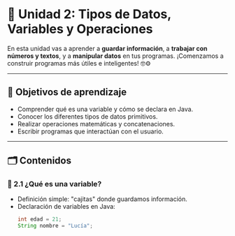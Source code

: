 # 🧮 Unidad 2: Tipos de Datos, Variables y Operaciones

En esta unidad vas a aprender a **guardar información**, a **trabajar con números y textos**, y a **manipular datos** en tus programas. ¡Comenzamos a construir programas más útiles e inteligentes! 🤓⚙️

---

## 🎯 Objetivos de aprendizaje

- Comprender qué es una variable y cómo se declara en Java.
- Conocer los diferentes tipos de datos primitivos.
- Realizar operaciones matemáticas y concatenaciones.
- Escribir programas que interactúan con el usuario.

---

## 🗂 Contenidos

### 🧪 2.1 ¿Qué es una variable?

- Definición simple: "cajitas" donde guardamos información.
- Declaración de variables en Java:
  ```java
  int edad = 21;
  String nombre = "Lucía";
